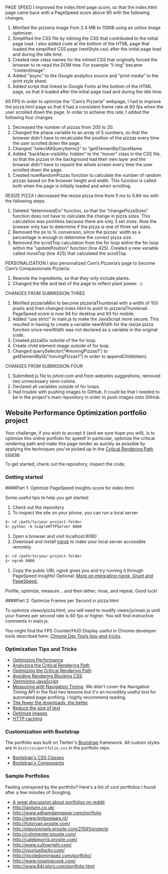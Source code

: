 PAGE SPEED
I improved the index.html page score, so that the index.html page came back with a PageSpeed score above 90 with the following changes.

1.	Minified the pizzeria image from 2.4 MB to 110KB using an online image optimizer.
2.	Simplified the CSS file by inlining the CSS that contributed to the initial page load. I also added code at the bottom of the HTML page that loaded the simplified CSS page (restStyle.css) after the initial page load and during the idle time. 
3.	Created new class names for the inlined CSS that originally forced the browser to re-read the DOM tree. For example “li img” became “contentImage”. 
4.	Added “async” to the Google analytics source and “print media” to the print style sheet.
5.	Added script that linked to Google Fonts at the bottom of the HTML page, so that it loaded after the initial page load and during the idle time. 

60 FPS
In order to optimize the “Cam’s Pizzeria” webpage, I had to improve the pizza.html page so that it had a consistent frame rate at 60 fps when the user scrolled down the page. In order to achieve this rate, I added the following four changes.

1.	Decreased the number of pizzas from 200 to 20. 
2.	Changed the phase variable to an array of 5 numbers, so that the browser didn’t have to recalculate the position of the pizzas every time the user scrolled down the page. 
3.	Changed “selectAllQueryItems()” to “getElementByClassName. 
4.	Added “backface-visibility: hidden” to the “mover” class in the CSS file, so that the pizzas in the background had their own layer and the browser didn’t have to repaint the whole screen every time the user scrolled down the page. 
5.	Created numRandomPizzas function to calculate the number of random pizzas based on the browser height and width. This function is called both when the page is initially loaded and when scrolling. 

RESIZE PIZZA
I decreased the resize pizza time from 5 ms to 0.84 ms with the following steps.

1.	Deleted “determinedDx” function, so that the “changePizzaSizes” function does not have to calculate the change in pizza sizes. This calculation was pointless because there are only 3 set sizes. Now the browser only has to determine if the pizza is one of three set sizes. 
2.	Removed the px to % conversion, since the pizzas’ width as a percentage is enough to determine the correct pizza size. 
3.	Removed the scrollTop calculation from the for loop within the for loop within the “updatePosition” function (line 425). Created a new variable called moveTop (line 425) that calculated the scrollTop.

PERSONALIZATION
I also personalized Cam’s Pizzeria’s page to become Cam’s Compassionate Pizzeria:
1.	Rewrote the ingredients, so that they only include plants. 
2.	Changed the title and text of the page to reflect plant power. ☺ 

CHANGES FROM SUBMISSION THREE
1. Minified pizzeriaMini to become pizzeriaThumbnail with a width of 100 pixels and then changed index.html to point to pizzeriaThumbnail. PageSpeed score is now 94 for desktop and 93 for mobile. 
2. Added "use strict" in main.js to make the JavaScript more secure. This resulted in having to create a variable newWidth for the resize pizza function since newWidth was not declared as a variable in the original code. 
3. Created pizzaDiv outside of the for loop. 
4. Create child element image outside of for loop. 
5. Changed querySelector("#movingPizzas1") to getElementById("movingPizzas1") in order to appendChild(elem).

CHANGES FROM SUBMISSION FOUR
1. Submitted js file to jshint.com and from websites suggestions, removed two unnecessary semi-colons.
2. Declared all variables outside of for loops.
3. Had trouble with pushing images to GitHub. It could be that I needed to be in the project's main repository in order to push images onto GitHub. 


## Website Performance Optimization portfolio project

Your challenge, if you wish to accept it (and we sure hope you will), is to optimize this online portfolio for speed! In particular, optimize the critical rendering path and make this page render as quickly as possible by applying the techniques you've picked up in the [Critical Rendering Path course](https://www.udacity.com/course/ud884).

To get started, check out the repository, inspect the code,

### Getting started

####Part 1: Optimize PageSpeed Insights score for index.html

Some useful tips to help you get started:

1. Check out the repository
1. To inspect the site on your phone, you can run a local server

  ```bash
  $> cd /path/to/your-project-folder
  $> python -m SimpleHTTPServer 8080
  ```

1. Open a browser and visit localhost:8080
1. Download and install [ngrok](https://ngrok.com/) to make your local server accessible remotely.

  ``` bash
  $> cd /path/to/your-project-folder
  $> ngrok 8080
  ```

1. Copy the public URL ngrok gives you and try running it through PageSpeed Insights! Optional: [More on integrating ngrok, Grunt and PageSpeed.](http://www.jamescryer.com/2014/06/12/grunt-pagespeed-and-ngrok-locally-testing/)

Profile, optimize, measure... and then lather, rinse, and repeat. Good luck!

####Part 2: Optimize Frames per Second in pizza.html

To optimize views/pizza.html, you will need to modify views/js/main.js until your frames per second rate is 60 fps or higher. You will find instructive comments in main.js. 

You might find the FPS Counter/HUD Display useful in Chrome developer tools described here: [Chrome Dev Tools tips-and-tricks](https://developer.chrome.com/devtools/docs/tips-and-tricks).

### Optimization Tips and Tricks
* [Optimizing Performance](https://developers.google.com/web/fundamentals/performance/ "web performance")
* [Analyzing the Critical Rendering Path](https://developers.google.com/web/fundamentals/performance/critical-rendering-path/analyzing-crp.html "analyzing crp")
* [Optimizing the Critical Rendering Path](https://developers.google.com/web/fundamentals/performance/critical-rendering-path/optimizing-critical-rendering-path.html "optimize the crp!")
* [Avoiding Rendering Blocking CSS](https://developers.google.com/web/fundamentals/performance/critical-rendering-path/render-blocking-css.html "render blocking css")
* [Optimizing JavaScript](https://developers.google.com/web/fundamentals/performance/critical-rendering-path/adding-interactivity-with-javascript.html "javascript")
* [Measuring with Navigation Timing](https://developers.google.com/web/fundamentals/performance/critical-rendering-path/measure-crp.html "nav timing api"). We didn't cover the Navigation Timing API in the first two lessons but it's an incredibly useful tool for automated page profiling. I highly recommend reading.
* <a href="https://developers.google.com/web/fundamentals/performance/optimizing-content-efficiency/eliminate-downloads.html">The fewer the downloads, the better</a>
* <a href="https://developers.google.com/web/fundamentals/performance/optimizing-content-efficiency/optimize-encoding-and-transfer.html">Reduce the size of text</a>
* <a href="https://developers.google.com/web/fundamentals/performance/optimizing-content-efficiency/image-optimization.html">Optimize images</a>
* <a href="https://developers.google.com/web/fundamentals/performance/optimizing-content-efficiency/http-caching.html">HTTP caching</a>

### Customization with Bootstrap
The portfolio was built on Twitter's <a href="http://getbootstrap.com/">Bootstrap</a> framework. All custom styles are in `dist/css/portfolio.css` in the portfolio repo.

* <a href="http://getbootstrap.com/css/">Bootstrap's CSS Classes</a>
* <a href="http://getbootstrap.com/components/">Bootstrap's Components</a>

### Sample Portfolios

Feeling uninspired by the portfolio? Here's a list of cool portfolios I found after a few minutes of Googling.

* <a href="http://www.reddit.com/r/webdev/comments/280qkr/would_anybody_like_to_post_their_portfolio_site/">A great discussion about portfolios on reddit</a>
* <a href="http://ianlunn.co.uk/">http://ianlunn.co.uk/</a>
* <a href="http://www.adhamdannaway.com/portfolio">http://www.adhamdannaway.com/portfolio</a>
* <a href="http://www.timboelaars.nl/">http://www.timboelaars.nl/</a>
* <a href="http://futoryan.prosite.com/">http://futoryan.prosite.com/</a>
* <a href="http://playonpixels.prosite.com/21591/projects">http://playonpixels.prosite.com/21591/projects</a>
* <a href="http://colintrenter.prosite.com/">http://colintrenter.prosite.com/</a>
* <a href="http://calebmorris.prosite.com/">http://calebmorris.prosite.com/</a>
* <a href="http://www.cullywright.com/">http://www.cullywright.com/</a>
* <a href="http://yourjustlucky.com/">http://yourjustlucky.com/</a>
* <a href="http://nicoledominguez.com/portfolio/">http://nicoledominguez.com/portfolio/</a>
* <a href="http://www.roxannecook.com/">http://www.roxannecook.com/</a>
* <a href="http://www.84colors.com/portfolio.html">http://www.84colors.com/portfolio.html</a>
